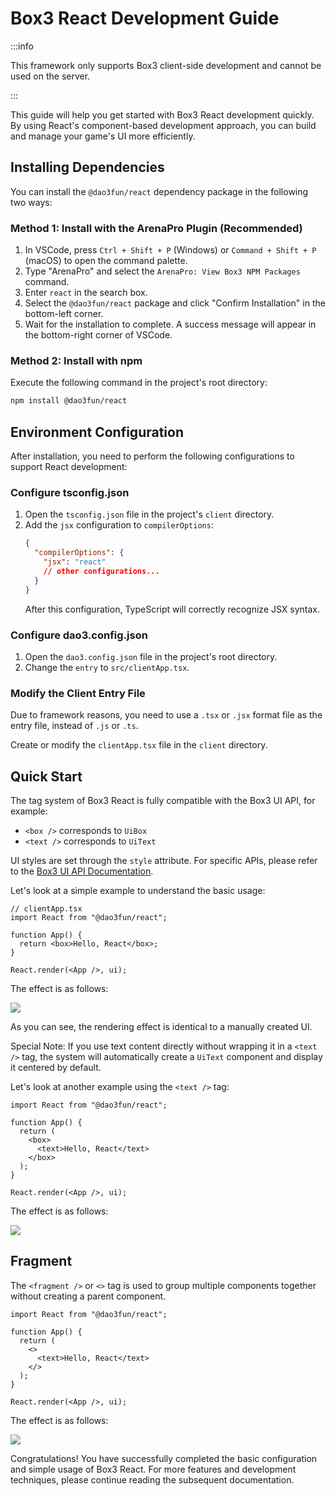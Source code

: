 # Box3 React Development Guide

:::info

This framework only supports Box3 client-side development and cannot be used on the server.

:::

This guide will help you get started with Box3 React development quickly. By using React's component-based development approach, you can build and manage your game's UI more efficiently.

## Installing Dependencies

You can install the `@dao3fun/react` dependency package in the following two ways:

### Method 1: Install with the ArenaPro Plugin (Recommended)

1.  In VSCode, press `Ctrl + Shift + P` (Windows) or `Command + Shift + P` (macOS) to open the command palette.
2.  Type "ArenaPro" and select the `ArenaPro: View Box3 NPM Packages` command.
3.  Enter `react` in the search box.
4.  Select the `@dao3fun/react` package and click "Confirm Installation" in the bottom-left corner.
5.  Wait for the installation to complete. A success message will appear in the bottom-right corner of VSCode.

### Method 2: Install with npm

Execute the following command in the project's root directory:

```bash
npm install @dao3fun/react
```

## Environment Configuration

After installation, you need to perform the following configurations to support React development:

### Configure tsconfig.json

1.  Open the `tsconfig.json` file in the project's `client` directory.
2.  Add the `jsx` configuration to `compilerOptions`:
    ```json
    {
      "compilerOptions": {
        "jsx": "react"
        // other configurations...
      }
    }
    ```
    After this configuration, TypeScript will correctly recognize JSX syntax.

### Configure dao3.config.json

1.  Open the `dao3.config.json` file in the project's root directory.
2.  Change the `entry` to `src/clientApp.tsx`.

### Modify the Client Entry File

Due to framework reasons, you need to use a `.tsx` or `.jsx` format file as the entry file, instead of `.js` or `.ts`.

Create or modify the `clientApp.tsx` file in the `client` directory.

## Quick Start

The tag system of Box3 React is fully compatible with the Box3 UI API, for example:

- `<box />` corresponds to `UiBox`
- `<text />` corresponds to `UiText`

UI styles are set through the `style` attribute. For specific APIs, please refer to the [Box3 UI API Documentation](https://docs.dao3.fun/api/ClientUI/).

Let's look at a simple example to understand the basic usage:

```tsx
// clientApp.tsx
import React from "@dao3fun/react";

function App() {
  return <box>Hello, React</box>;
}

React.render(<App />, ui);
```

The effect is as follows:

![](/QQ20250402-152338.png)

As you can see, the rendering effect is identical to a manually created UI.

Special Note: If you use text content directly without wrapping it in a `<text />` tag, the system will automatically create a `UiText` component and display it centered by default.

Let's look at another example using the `<text />` tag:

```tsx
import React from "@dao3fun/react";

function App() {
  return (
    <box>
      <text>Hello, React</text>
    </box>
  );
}

React.render(<App />, ui);
```

The effect is as follows:

![](/QQ20250402-152915.png)

## Fragment

The `<fragment />` or `<>` tag is used to group multiple components together without creating a parent component.

```tsx
import React from "@dao3fun/react";

function App() {
  return (
    <>
      <text>Hello, React</text>
    </>
  );
}

React.render(<App />, ui);
```

The effect is as follows:

![](/QQ20250403-205512.png)

Congratulations! You have successfully completed the basic configuration and simple usage of Box3 React. For more features and development techniques, please continue reading the subsequent documentation.
